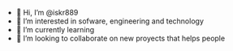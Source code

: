 - 👋 Hi, I’m @iskr889
- 👀 I’m interested in sofware, engineering and technology
- 🌱 I’m currently learning 
- 💞️ I’m looking to collaborate on new proyects that helps people 
